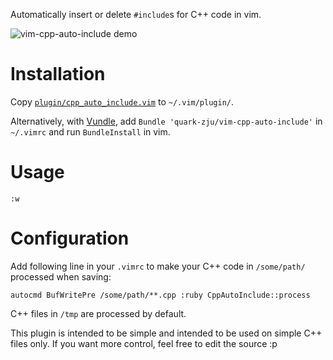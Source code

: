 Automatically insert or delete `#include`s for C++ code in vim.

![vim-cpp-auto-include demo](/quark-zju/vim-cpp-auto-include/raw/master/demo/vim-cpp-auto-include-demo.gif)

Installation
============
Copy [`plugin/cpp_auto_include.vim`](/quark-zju/vim-cpp-auto-include/raw/master/plugin/cpp_auto_include.vim) to `~/.vim/plugin/`.

Alternatively, with [Vundle](/gmarik/vundle), 
add `Bundle 'quark-zju/vim-cpp-auto-include'` in `~/.vimrc` 
and run `BundleInstall` in vim.

Usage
=====
`:w`

Configuration
=============
Add following line in your `.vimrc` to make your C++ code 
in `/some/path/` processed when saving:

```viml
autocmd BufWritePre /some/path/**.cpp :ruby CppAutoInclude::process
```

C++ files in `/tmp` are processed by default.

This plugin is intended to be simple 
and intended to be used on simple C++ files only. 
If you want more control, feel free to edit the source :p


